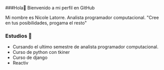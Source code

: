 ###Hola👋 Bienvenido a mi perfil en GitHub 

Mi nombre es Nicole Latorre. Analista programador computacional.
"Cree en tus posibilidades, progama el resto" 

### Estudios 🌱
- Cursando el ultimo semestre de analista programador computacional.
- Curso de python con tkiner
- Curso de django 
- Reactiv



<!--
**Nicole9206/Nicole9206** is a ✨ _special_ ✨ repository because its `README.md` (this file) appears on your GitHub profile.

Here are some ideas to get you started:

- 🔭 I’m currently working on ...
- 🌱 I’m currently learning ...
- 👯 I’m looking to collaborate on ...
- 🤔 I’m looking for help with ...
- 💬 Ask me about ...
- 📫 How to reach me: ...
- 😄 Pronouns: ...
- ⚡ Fun fact: ...
-->
